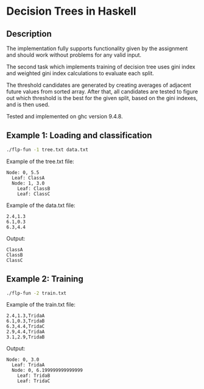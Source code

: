 # Decision Trees in Haskell

## Description

The implementation fully supports functionality given by the assignment and should work without problems for any valid input.

The second task which implements training of decision tree uses gini index and weighted gini index calculations to evaluate each split.

The threshold candidates are generated by creating averages of adjacent future
values from sorted array. After that, all candidates are tested to figure out which threshold is the best for the given split, based on the gini indexes, and is then used.

Tested and implemented on ghc version 9.4.8.

## Example 1: Loading and classification
```bash
./flp-fun -1 tree.txt data.txt
```

Example of the tree.txt file:
```text
Node: 0, 5.5
  Leaf: ClassA
  Node: 1, 3.0
    Leaf: ClassB
    Leaf: ClassC
```

Example of the data.txt file:
```text
2.4,1.3
6.1,0.3
6.3,4.4
```

Output:
```text
ClassA
ClassB
ClassC
```

## Example 2: Training
```bash
./flp-fun -2 train.txt
```

Example of the train.txt file:
```text
2.4,1.3,TridaA
6.1,0.3,TridaB
6.3,4.4,TridaC
2.9,4.4,TridaA
3.1,2.9,TridaB
```

Output:
```text
Node: 0, 3.0
  Leaf: TridaA
  Node: 0, 6.199999999999999
    Leaf: TridaB
    Leaf: TridaC
```
